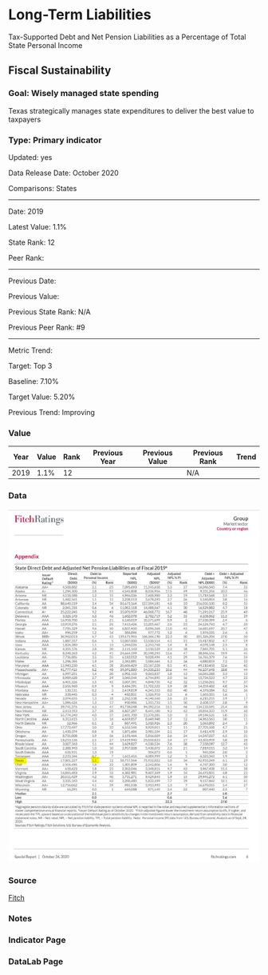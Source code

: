 # Long-Term Liabilities

Tax-Supported Debt and Net Pension Liabilities as a Percentage of Total State Personal Income

## Fiscal Sustainability

### Goal: Wisely managed state spending

Texas strategically manages state expenditures to deliver the best value to taxpayers

### Type: Primary indicator

Updated: yes

Data Release Date: October 2020

Comparisons: States


----

Date: 2019

Latest Value: 1.1% 

State Rank: 12

Peer Rank: 


----

Previous Date: 

Previous Value: 

Previous State Rank: N/A

Previous Peer Rank: #9


----
Metric Trend: 

Target: Top 3

Baseline: 7.10%

Target Value: 5.20%

Previous Trend: Improving



### Value

| Year |  Value      | Rank     | Previous Year   | Previous Value | Previous Rank | Trend | 
| ----------- | ----------- | ----------- | ----------- | ----------- | ----------- | -----------|
|   2019      |     1.1%    |      12     |             |             | N/A         |          | 

### Data

![tx](./images/tx_debt.PNG)

### Source

[Fitch](https://www.grsconsulting.com/2020/10/28/fitch-ratings-releases-2020-state-liability-report/)

### Notes


### Indicator Page



### DataLab Page



